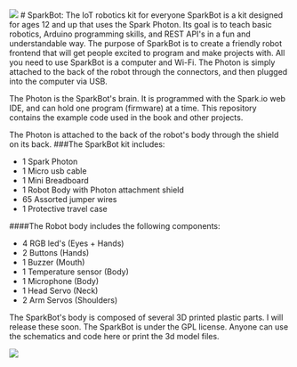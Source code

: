 <img src="https://dl.pushbulletusercontent.com/cbSv0eZWjjHaI7bzlDmvIk6UyvvBqrcO/SparkBotLogo-Title.png">
# SparkBot: The IoT robotics kit for everyone
SparkBot is a kit designed for ages 12 and up that uses the Spark Photon.  Its goal is to teach basic robotics, Arduino programming skills, and REST API's in a fun and understandable way.
The purpose of SparkBot is to create a friendly robot frontend that will get people excited to program and make projects with.  All you need to use SparkBot is a computer and Wi-Fi.  The Photon is simply attached to the back of the robot through the connectors, and then plugged into the computer via USB.

The Photon is the SparkBot's brain.  It is programmed with the Spark.io web IDE, and can hold one program (firmware) at a time.
This repository contains the example code used in the book and other projects.

The Photon is attached to the back of the robot's body through the shield on its back.
###The SparkBot kit includes:
* 1 Spark Photon
* 1 Micro usb cable
* 1 Mini Breadboard  
* 1 Robot Body with Photon attachment shield
* 65 Assorted jumper wires
* 1 Protective travel case

####The Robot body includes the following components:
* 4 RGB led's (Eyes + Hands)
* 2 Buttons (Hands)
* 1 Buzzer (Mouth)
* 1 Temperature sensor (Body)
* 1 Microphone (Body)
* 1 Head Servo (Neck)
* 2 Arm Servos (Shoulders)

The SparkBot's body is composed of several 3D printed plastic parts.  I will release these soon.
The SparkBot is under the GPL license.  Anyone can use the schematics and code here or print the 3d model files.


<img src="http://i.imgur.com/KDgm0YUl.jpg">
